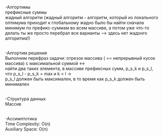 -Алгортимы  
префиксные суммы  
жадный алгоритм (жадный алгоритм - алгоритм, который из локального оптимума приходит к глобальному
жадно было бы найти сначала минимум по префикс-суммам во всем массиве, а потом уже что-то делать
ты же просто перебрал все варианты --> здесь нет жадонго алгоритма!)  

\
-Алгортим решения  
  Выполним перефраз задачи:  отрезок массива ( ==  непрерывный кусок массива) с максимальной суммой <->  
  найти два таких элемента, в массиве префиксных сумм, p_s_k и p_s_l, что p_s_l - p_s_k = max и k < l ->  
  p_s_l должен быть максимален, в то время как p_s_k должен быть минимален 

\
-Структура данных  
Массив

\
-Ассимптотика  
Time Complexity: O(n)  
Auxiliary Space: O(n)  
